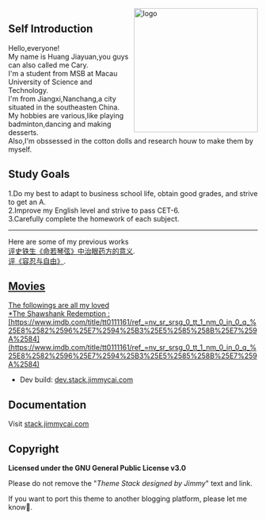 <img align="right" width="250" alt="logo" src="https://github.com/user-attachments/assets/7340bd0c-eaf9-4bab-8035-73e603c38fb6">

## Self Introduction
Hello,everyone! <br>
My name is Huang Jiayuan,you guys can also called me Cary.<br>
I'm a student from MSB at Macau University of Science and Technology.<br>
I'm from Jiangxi,Nanchang,a city situated in the southeasten China.<br>
My hobbies are various,like playing badminton,dancing and making desserts.<br>
Also,I'm obssessed in the cotton dolls and research houw to make them by myself.


## Study Goals
1.Do my best to adapt to business school life, obtain good grades, and strive to get an A.<br> 
2.Improve my English level and strive to pass CET-6.<br>
3.Carefully complete the homework of each subject.<br>
<hr>
Here are some of my previous works<br>
<a href="https://view.officeapps.live.com/op/view.aspxsrc=https%3A%2F%2Fraw.githubusercontent.com%2FCary0502%2FCary0502.github%2Frefs%2Fheads%2Fmain%2FD03-Final-%25E9%25BB%2584%25E5%2598%2589%25E6%25BA%2590-1230031599.docx&wdOrigin=BROWSELINK">评史铁生《命若琴弦》中治眼药方的意义</a>.<br>
<a href="https://github.com/Cary0502/Cary0502.github/blob/main/D03-%E5%AE%B9%E5%BF%8D%E4%B8%8E%E8%87%AA%E7%94%B1-%E9%BB%84%E5%98%89%E6%BA%90-1230031599.docx">评《容忍与自由》</a>.
<a href="">

## Movies

The followings are all my loved<br>
*The Shawshank Redemption : [https://www.imdb.com/title/tt0111161/ref_=nv_sr_srsg_0_tt_1_nm_0_in_0_q_%25E8%2582%2596%25E7%2594%25B3%25E5%2585%258B%25E7%259A%2584](https://www.imdb.com/title/tt0111161/ref_=nv_sr_srsg_0_tt_1_nm_0_in_0_q_%25E8%2582%2596%25E7%2594%25B3%25E5%2585%258B%25E7%259A%2584)
* Dev build: [dev.stack.jimmycai.com](https://dev.stack.jimmycai.com)

## Documentation

Visit [stack.jimmycai.com](https://stack.jimmycai.com)

## Copyright

**Licensed under the GNU General Public License v3.0**

Please do not remove the "*Theme Stack designed by Jimmy*" text and link.

If you want to port this theme to another blogging platform, please let me know🙏.
```html

